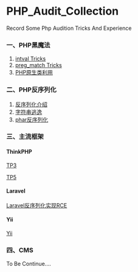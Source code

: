 # PHP_Audit_Collection
Record Some Php Audition Tricks And Experience

### 一、PHP黑魔法

1. <a href="">intval Tricks</a>
2. <a href="">preg_match Tricks</a>
3. <a href="">PHP原生类利用</a>

### 二、PHP反序列化

1. <a href="">反序列化介绍</a>
2. <a href="">字符串逃逸</a>
3. <a href="">phar反序列化</a>

### 三、主流框架

#### ThinkPHP

<a href="">TP3</a>

<a href="">TP5</a>

#### Laravel

<a href="">Laravel反序列化实现RCE</a>

#### Yii

<a href="">Yii</a>

### 四、CMS

To Be Continue....
